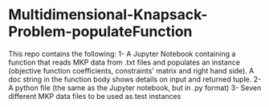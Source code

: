 # Multidimensional-Knapsack-Problem-populateFunction
This repo contains the following:
1- A Jupyter Notebook containing a function that reads MKP data from .txt files and populates an instance (objective function coefficients, constraints' matrix and right hand side). A doc string in the function body shows details on input and returned tuple.
2- A python file (the same as the Jupyter notebook, but in .py format)
3- Seven different MKP data files to be used as test instances
